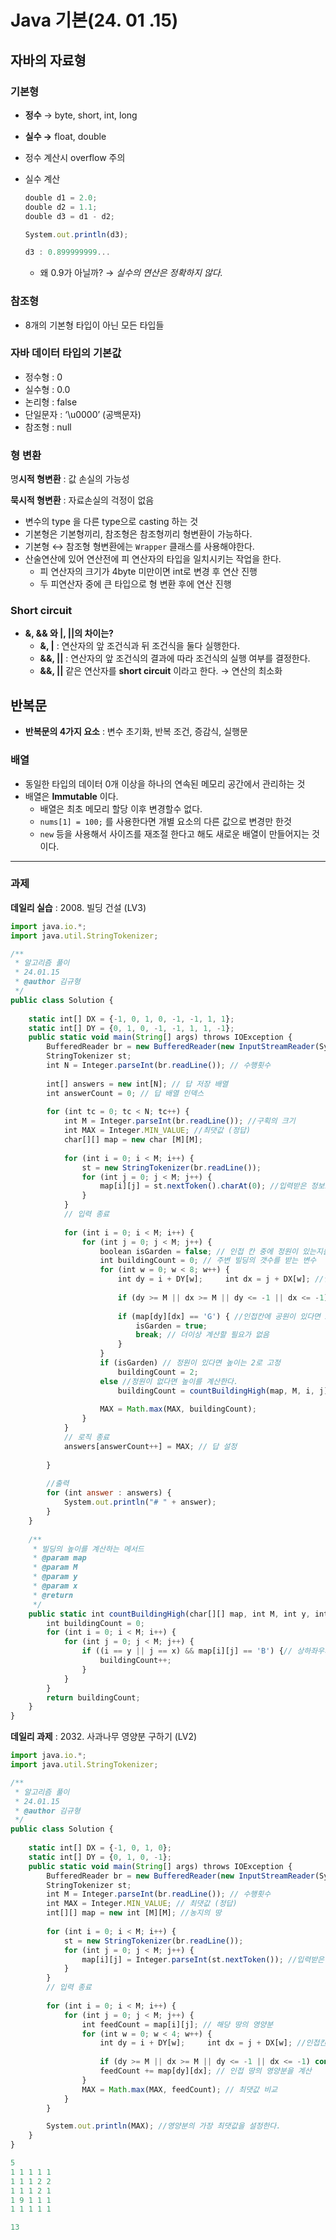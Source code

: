 # Java 기본(24. 01 .15)

## 자바의 자료형

### 기본형

- **정수** → byte, short, int, long
- **실수 →** float, double
- 정수 계산시 overflow 주의
- 실수 계산
    
    ```jsx
    double d1 = 2.0;
    double d2 = 1.1;
    double d3 = d1 - d2;
    
    System.out.println(d3);
    
    d3 : 0.899999999...
    ```
    
    - 왜 0.9가 아닐까? → *실수의 연산은 정확하지 않다.*

### 참조형

- 8개의 기본형 타입이 아닌 모든 타입들

### 자바 데이터 타입의 기본값

- 정수형 : 0
- 실수형 : 0.0
- 논리형 : false
- 단일문자 : ‘\u0000’ (공백문자)
- 참조형 : null

### 형 변환

명**시적 형변환** : 값 손실의 가능성

**묵시적 형변환** : 자료손실의 걱정이 없음

- 변수의 type 을 다른 type으로 casting 하는 것
- 기본형은 기본형끼리, 참조형은 참조형끼리 형변환이 가능하다.
- 기본형 ↔ 참조형 형변환에는 `Wrapper` 클래스를 사용해야한다.
- 산술연산에 있어 연산전에 피 연산자의 타입을 일치시키는 작업을 한다.
    - 피 연산자의 크기가 4byte 미만이면 int로 변경 후 연산 진행
    - 두 피연산자 중에 큰 타입으로 형 변환 후에 연산 진행

### Short circuit

- **&, && 와 |, ||의 차이는?**
    - **&, |** : 연산자의 앞 조건식과 뒤 조건식을 둘다 실행한다.
    - **&&, ||** : 연산자의 앞 조건식의 결과에 따라 조건식의 실행 여부를 결정한다.
    - **&&, ||** 같은 연산자를 **short circuit** 이라고 한다. → 연산의 최소화

## 반복문

- **반복문의 4가지 요소** : 변수 초기화, 반복 조건, 증감식, 실행문

### 배열

- 동일한 타입의 데이터 0개 이상을 하나의 연속된 메모리 공간에서 관리하는 것
- 배열은 **Immutable** 이다.
    - 배열은 최초 메모리 할당 이후 변경할수 없다.
    - `nums[1] = 100;` 를 사용한다면 개별 요소의 다른 값으로 변경만 한것
    - `new` 등을 사용해서 사이즈를 재조절 한다고 해도 새로운 배열이 만들어지는 것이다.

---

### 과제

**데일리 실습** : 2008. 빌딩 건설 (LV3)

```jsx
import java.io.*;
import java.util.StringTokenizer;

/**
 * 알고리즘 풀이 
 * 24.01.15
 * @author 김규형
 */
public class Solution {
	
	static int[] DX = {-1, 0, 1, 0, -1, -1, 1, 1};
	static int[] DY = {0, 1, 0, -1, -1, 1, 1, -1};
	public static void main(String[] args) throws IOException {
		BufferedReader br = new BufferedReader(new InputStreamReader(System.in));
		StringTokenizer st;
		int N = Integer.parseInt(br.readLine()); // 수행횟수
		
		int[] answers = new int[N]; // 답 저장 배열 
		int answerCount = 0; // 답 배열 인덱스
		
		for (int tc = 0; tc < N; tc++) {
			int M = Integer.parseInt(br.readLine()); //구획의 크기 
			int MAX = Integer.MIN_VALUE; //최댓값 (정답)
			char[][] map = new char [M][M]; 
			
			for (int i = 0; i < M; i++) {
				st = new StringTokenizer(br.readLine());
				for (int j = 0; j < M; j++) {
					map[i][j] = st.nextToken().charAt(0); //입력받은 정보로 객체를 생성
				}
			}
			// 입력 종료 
			
			for (int i = 0; i < M; i++) {
				for (int j = 0; j < M; j++) {
					boolean isGarden = false; // 인접 칸 중에 정원이 있는지를 기억하는 변수
					int buildingCount = 0; // 주변 빌딩의 갯수를 받는 변수
					for (int w = 0; w < 8; w++) {
						int dy = i + DY[w];		int dx = j + DX[w]; //인접칸들을 설정한다.
						
						if (dy >= M || dx >= M || dy <= -1 || dx <= -1) continue; // 인접칸 체크 
						
						if (map[dy][dx] == 'G') { //인접칸에 공원이 있다면 2로 고정 
							isGarden = true;
							break; // 더이상 계산할 필요가 없음 
						}
					}
					if (isGarden) // 정원이 있다면 높이는 2로 고정 
						buildingCount = 2;
					else //정원이 없다면 높이를 계산한다.
						buildingCount = countBuildingHigh(map, M, i, j);
					
					MAX = Math.max(MAX, buildingCount);
				}
			}
			// 로직 종료
			answers[answerCount++] = MAX; // 답 설정
		
		}
		
		//출력
		for (int answer : answers) {
			System.out.println("# " + answer);
		}
	}
	
	/**
	 * 빌딩의 높이를 계산하는 메서드 
	 * @param map
	 * @param M
	 * @param y
	 * @param x
	 * @return
	 */
	public static int countBuildingHigh(char[][] map, int M, int y, int x) {
		int buildingCount = 0;
		for (int i = 0; i < M; i++) {
			for (int j = 0; j < M; j++) {
				if ((i == y || j == x) && map[i][j] == 'B') {// 상하좌우의 빌딩의 갯수를 모두 계산한다.
					buildingCount++;
				}
			}
		}
		return buildingCount;
	}
}
```

**데일리 과제** : 2032. 사과나무 영양분 구하기 (LV2)

```jsx
import java.io.*;
import java.util.StringTokenizer;

/**
 * 알고리즘 풀이 
 * 24.01.15
 * @author 김규형
 */
public class Solution {
	
	static int[] DX = {-1, 0, 1, 0};
	static int[] DY = {0, 1, 0, -1};
	public static void main(String[] args) throws IOException {
		BufferedReader br = new BufferedReader(new InputStreamReader(System.in));
		StringTokenizer st;
		int M = Integer.parseInt(br.readLine()); // 수행횟수
		int MAX = Integer.MIN_VALUE; // 최댓값 (정답)
		int[][] map = new int [M][M]; //농지의 땅
		
		for (int i = 0; i < M; i++) {
			st = new StringTokenizer(br.readLine());
			for (int j = 0; j < M; j++) {
				map[i][j] = Integer.parseInt(st.nextToken()); //입력받은 정보로 객체를 생성
			}
		}
		// 입력 종료 
		
		for (int i = 0; i < M; i++) {
			for (int j = 0; j < M; j++) {
				int feedCount = map[i][j]; // 해당 땅의 영양분
				for (int w = 0; w < 4; w++) {
					int dy = i + DY[w];		int dx = j + DX[w]; //인접칸들을 설정한다.
					
					if (dy >= M || dx >= M || dy <= -1 || dx <= -1) continue; // 인접칸 체크 
					feedCount += map[dy][dx]; // 인접 땅의 영양분을 계산
				}
				MAX = Math.max(MAX, feedCount); // 최댓값 비교 
			}
		}

		System.out.println(MAX); //영양분의 가장 최댓값을 설정한다.
	}
}
```

```jsx
5
1 1 1 1 1
1 1 1 2 2
1 1 1 2 1
1 9 1 1 1
1 1 1 1 1

13
```
